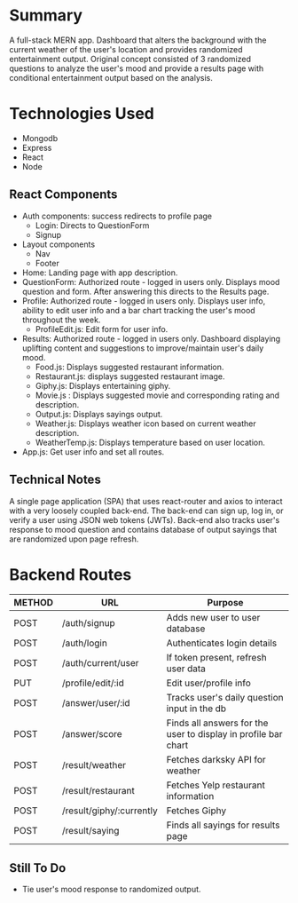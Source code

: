 # Summary
 A full-stack MERN app. Dashboard that alters the background with the current weather of the user's location and provides randomized entertainment output. Original concept consisted of 3 randomized questions to analyze the user's mood and provide a results page with conditional entertainment output based on the analysis. 

# Technologies Used
* Mongodb
* Express
* React
* Node

## React Components
* Auth components: success redirects to profile page
  * Login: Directs to QuestionForm
  * Signup
* Layout components
  * Nav
  * Footer
* Home: Landing page with app description.
* QuestionForm: Authorized route - logged in users only. Displays mood question and form. After answering this  directs to the Results page.
* Profile: Authorized route - logged in users only. Displays user info, ability to edit user info and a bar chart tracking the user's mood throughout the week. 
  * ProfileEdit.js: Edit form for user info.
* Results: Authorized route - logged in users only. Dashboard displaying uplifting content and suggestions to improve/maintain user's daily mood. 
  * Food.js: Displays suggested restaurant information.
  * Restaurant.js:  displays suggested restaurant image.
  * Giphy.js:  Displays entertaining giphy.
  * Movie.js : Displays suggested movie and corresponding rating and description.
  * Output.js: Displays sayings output.
  * Weather.js: Displays weather icon based on current weather description. 
  * WeatherTemp.js: Displays temperature based on user location.
* App.js: Get user info and set all routes.


## Technical Notes

A single page application (SPA) that uses react-router and axios to interact with a very loosely coupled back-end. The back-end can sign up, log in, or verify a user using JSON web tokens (JWTs). Back-end also tracks user's response to mood question and contains database of output sayings that are randomized upon page refresh.


# Backend Routes
METHOD | URL | Purpose
--- | --- | ---
POST | /auth/signup | Adds new user to user database
POST | /auth/login | Authenticates login details
POST | /auth/current/user | If token present, refresh user data
PUT  | /profile/edit/:id | Edit user/profile info
POST | /answer/user/:id | Tracks user's daily question input in the db
POST | /answer/score | Finds all answers for the user to display in profile bar chart
POST | /result/weather | Fetches darksky API for weather
POST | /result/restaurant | Fetches Yelp restaurant information
POST | /result/giphy/:currently | Fetches Giphy 
POST | /result/saying | Finds all sayings for results page

## Still To Do
* Tie user's mood response to randomized output. 



